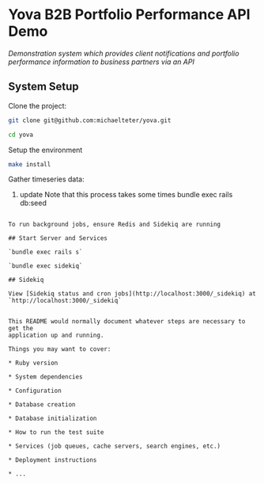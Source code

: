 # Yova B2B Portfolio Performance API Demo

*Demonstration system which provides client notifications and portfolio performance 
information to business partners via an API*

## System Setup

Clone the project:

```bash
git clone git@github.com:michaelteter/yova.git

cd yova
```

Setup the environment

```bash
make install
```

Gather timeseries data: 
1. update Note that this process takes some times
bundle exec rails db:seed
```

To run background jobs, ensure Redis and Sidekiq are running

## Start Server and Services

`bundle exec rails s`

`bundle exec sidekiq`

## Sidekiq

View [Sidekiq status and cron jobs](http://localhost:3000/_sidekiq) at 
`http://localhost:3000/_sidekiq`


This README would normally document whatever steps are necessary to get the
application up and running.

Things you may want to cover:

* Ruby version

* System dependencies

* Configuration

* Database creation

* Database initialization

* How to run the test suite

* Services (job queues, cache servers, search engines, etc.)

* Deployment instructions

* ...
